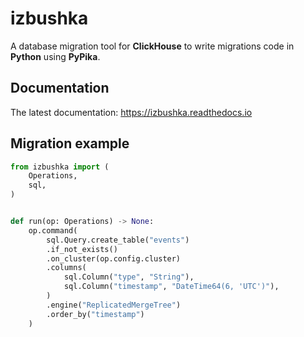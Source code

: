 # izbushka

A database migration tool for **ClickHouse** to write migrations code in **Python** using **PyPika**.

## Documentation

The latest documentation: https://izbushka.readthedocs.io

## Migration example

```python
from izbushka import (
    Operations,
    sql,
)


def run(op: Operations) -> None:
    op.command(
        sql.Query.create_table("events")
        .if_not_exists()
        .on_cluster(op.config.cluster)
        .columns(
            sql.Column("type", "String"),
            sql.Column("timestamp", "DateTime64(6, 'UTC')"),
        )
        .engine("ReplicatedMergeTree")
        .order_by("timestamp")
    )
```
